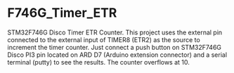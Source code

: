 # F746G_Timer_ETR
STM32F746G Disco Timer ETR Counter.
This project uses the external pin connected to the external input of TIMER8 (ETR2) as the source to increment the timer counter. Just connect a push button on STM32F746G Disco PI3 pin located on ARD D7 (Arduino extension connector) and a serial terminal (putty) to see the results. The counter overflows at 10. 

